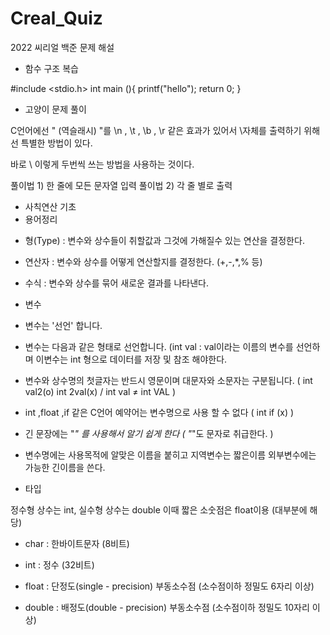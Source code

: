 # Creal_Quiz
2022 씨리얼 백준 문제 해설



- 함수 구조 복습

#include <stdio.h>
int main (){
printf("hello");
return 0;
}

- 고양이 문제 풀이

C언어에선 " \(역슬래시) "를 \n , \t , \b , \r 같은 효과가 있어서 \자체를 출력하기 위해선 특별한 방법이 있다.

바로 \\ 이렇게 두번씩 쓰는 방법을 사용하는 것이다.

풀이법 1) 한 줄에 모든 문자열 입력
풀이법 2) 각 줄 별로 출력

- 사칙연산 기초
- 용어정리
* 형(Type) : 변수와 상수들이 취할값과 그것에 가해질수 있는 연산을 결정한다.

* 연산자 : 변수와 상수를 어떻게 연산할지를 결정한다. (+,-,*,% 등)

* 수식 : 변수와 상수를 묶어 새로운 결과를 나타낸다.

- 변수 
* 변수는 '선언' 합니다.
* 변수는 다음과 같은 형태로 선언합니다. (int val : val이라는 이름의 변수를 선언하며 이변수는 int 형으로 데이터를 저장 및 참조 해야한다.
* 변수와 상수명의 첫글자는 반드시 영문이며 대문자와 소문자는 구분됩니다. ( int val2(o) int 2val(x) / int val ≠ int VAL )

* int ,float ,if 같은 C언어 예약어는 변수명으로 사용 할 수 없다 ( int if (x) ) 

* 긴 문장에는 "_" 를 사용해서 알기 쉽게 한다 ( "_"도 문자로 취급한다. )

* 변수명에는 사용목적에 알맞은 이름을 붙히고 지역변수는 짧은이름 외부변수에는 가능한 긴이름을 쓴다.

- 타입

정수형 상수는 int, 실수형 상수는 double
이때 짧은 소숫점은 float이용 (대부분에 해당)

* char : 한바이트문자 (8비트)
* int : 정수 (32비트)
* float : 단정도(single - precision) 부동소수점 (소수점이하 정밀도 6자리 이상)

* double : 배정도(double - precision) 부동소수점 (소수점이하 정밀도 10자리 이상)
